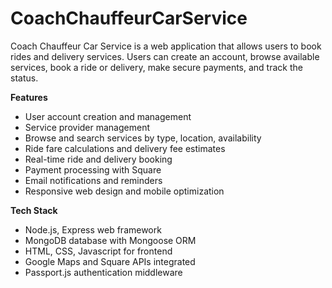 # CoachChauffeurCarService

Coach Chauffeur Car Service is a web application that allows users to book rides and delivery services. Users can create an account, browse available services, book a ride or delivery, make secure payments, and track the status.

<b>Features</b>
* User account creation and management
* Service provider management
* Browse and search services by type, location, availability
* Ride fare calculations and delivery fee estimates
* Real-time ride and delivery booking
* Payment processing with Square
* Email notifications and reminders
* Responsive web design and mobile optimization


<b> Tech Stack </b>
* Node.js, Express web framework
* MongoDB database with Mongoose ORM
* HTML, CSS, Javascript for frontend
* Google Maps and Square APIs integrated
* Passport.js authentication middleware
